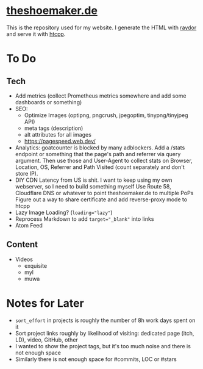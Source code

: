 # [theshoemaker.de](https://theshoemaker.de)

This is the repository used for my website.
I generate the HTML with [raydor](https://github.com/pfirsich/raydor) and serve it with [htcpp](https://github.com/pfirsich/htcpp).

# To Do
## Tech
* Add metrics (collect Prometheus metrics somewhere and add some dashboards or something)
* SEO:
  - Optimize Images (optipng, pngcrush, jpegoptim, tinypng/tinyjpeg API)
  - meta tags (description)
  - alt attributes for all images
  - https://pagespeed.web.dev/
* Analytics: goatcounter is blocked by many adblockers. Add a /stats endpoint or something that the page's path and referrer via query argument. Then use those and User-Agent to collect stats on Browser, Location, OS, Referrer and Path Visited (count separately and don't store IP).
* DIY CDN
  Latency from US is shit. I want to keep using my own webserver, so I need to build something myself
  Use Route 58, Cloudflare DNS or whatever to point theshoemaker.de to multiple PoPs
  Figure out a way to share certificate and add reverse-proxy mode to htcpp
* Lazy Image Loading? (`loading="lazy"`)
* Reprocess Markdown to add `target="_blank"` into links
* Atom Feed

## Content
* Videos
  - exquisite
  - myl
  - muwa

# Notes for Later
* `sort_effort` in projects is roughly the number of 8h work days spent on it
* Sort project links roughly by likelihood of visiting: dedicated page (itch, LD), video, GitHub, other
* I wanted to show the project tags, but it's too much noise and there is not enough space
* Similarly there is not enough space for #commits, LOC or #stars
